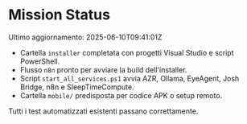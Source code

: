 # Mission Status

Ultimo aggiornamento: 2025-06-10T09:41:01Z

- Cartella `installer` completata con progetti Visual Studio e script PowerShell.
- Flusso `n8n` pronto per avviare la build dell'installer.
- Script `start_all_services.ps1` avvia AZR, Ollama, EyeAgent, Josh Bridge, n8n e SleepTimeCompute.
- Cartella `mobile/` predisposta per codice APK o setup remoto.

Tutti i test automatizzati esistenti passano correttamente.

